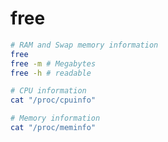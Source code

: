 # free

```sh
# RAM and Swap memory information
free
free -m # Megabytes
free -h # readable
```

```sh
# CPU information
cat "/proc/cpuinfo"

# Memory information
cat "/proc/meminfo"
```
